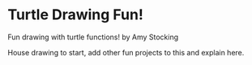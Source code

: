 # Turtle Drawing Fun!
Fun drawing with turtle functions!
by Amy Stocking

House drawing to start, add other fun projects to this and explain here.

